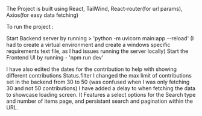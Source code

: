 The Project is built using React, TailWind, React-router(for url params), Axios(for easy data fetching)

To run the project :

Start Backend server by running > 'python -m uvicorn main:app --reload' (I had to create a virtual environment and create a windows specific requirements text file, as I had issues running the server locally)
Start the Frontend UI by running - 'npm run dev'

I have also edited the dates for the contribution to help with showing different contributions Status.filter
I changed the max limit of contributions set in the backend from 30 to 50 (was confused when I was only fetching 30 and not 50 contributions)
I have added a delay to when fetching the data to showcase loading screen.
It Features a select options for the Search type and number of items page, and persistant search and pagination within the URL.
